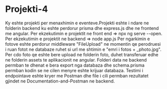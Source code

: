 # Projekti-4
Ky eshte projekti per menaxhimin e eventeve.Projekti eshte i ndare ne folderin backend ku eshte perdorur prisma dhe express.js dhe ne frontend me angular.
Per ekzekutimin e projektit ne front end => npx ng serve --open.
Per ekzekutimin e projektit ne backend => node app.js
Per ngarkimin e fotove eshte perdorur middleware "FileUpload" ne momentin qe perodruesi i ruan fotot ne databaze ruhet si url me shtimin e 
"emri i fotos + _photo.jpg".
Per cdo foto qe eshte bere upload ne folderin foto, duhet transferuar edhe ne folderin assets te aplikacionit ne angular.
Folderi data ne backend permban te dhenat e bera export nga databaza dhe schema.prisma permban kodin se ne cilen menyre eshte krijuar databaza.
Testimi i endpointave eshte kryer me Postman dhe file i cili permban rezultatet gjindet ne Documentation-and-Postman ne backend.
